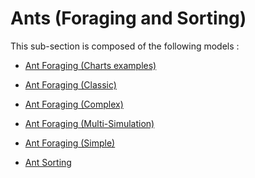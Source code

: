 # Ants (Foraging and Sorting)

This sub-section is composed of the following models :

* [Ant Foraging (Charts examples)](references#Ants(ForagingandSorting)AntForaging(Chartsexamples))

* [Ant Foraging (Classic)](references#Ants(ForagingandSorting)AntForaging(Classic))

* [Ant Foraging (Complex)](references#Ants(ForagingandSorting)AntForaging(Complex))

* [Ant Foraging (Multi-Simulation)](references#Ants(ForagingandSorting)AntForaging(Multi-Simulation))

* [Ant Foraging (Simple)](references#Ants(ForagingandSorting)AntForaging(Simple))

* [Ant Sorting](references#Ants(ForagingandSorting)AntSorting)

